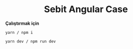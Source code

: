 <h1 align="center"><b>Sebit Angular Case</b></h1>

**Çalıştırmak için**

```
yarn / npm i

yarn dev / npm run dev
```


